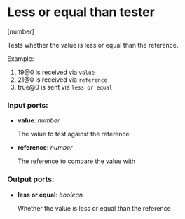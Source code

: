 # Less or equal than tester

[number]

Tests whether the value is less or equal than the reference.

Example:

1. 19@0 is received via `value`
2. 21@0 is received via `reference`
3. true@0 is sent via `less or equal`

### Input ports:

* __value__: _number_

    The value to test against the reference



* __reference__: _number_

    The reference to compare the value with



### Output ports:

* __less or equal__: _boolean_

    Whether the value is less or equal than the reference



